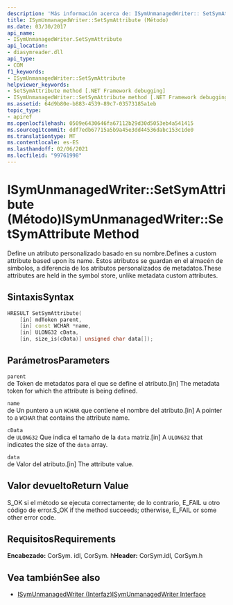 ```yaml
---
description: 'Más información acerca de: ISymUnmanagedWriter:: SetSymAttribute ((método)'
title: ISymUnmanagedWriter::SetSymAttribute (Método)
ms.date: 03/30/2017
api_name:
- ISymUnmanagedWriter.SetSymAttribute
api_location:
- diasymreader.dll
api_type:
- COM
f1_keywords:
- ISymUnmanagedWriter::SetSymAttribute
helpviewer_keywords:
- SetSymAttribute method [.NET Framework debugging]
- ISymUnmanagedWriter::SetSymAttribute method [.NET Framework debugging]
ms.assetid: 64d9b80e-b883-4539-89c7-03573185a1eb
topic_type:
- apiref
ms.openlocfilehash: 0509e6430646fa67112b29d30d5053eb4a541415
ms.sourcegitcommit: ddf7edb67715a5b9a45e3dd44536dabc153c1de0
ms.translationtype: MT
ms.contentlocale: es-ES
ms.lasthandoff: 02/06/2021
ms.locfileid: "99761998"
---
```

# <a name="isymunmanagedwritersetsymattribute-method"></a><span data-ttu-id="e884c-103">ISymUnmanagedWriter::SetSymAttribute (Método)</span><span class="sxs-lookup"><span data-stu-id="e884c-103">ISymUnmanagedWriter::SetSymAttribute Method</span></span>

<span data-ttu-id="e884c-104">Define un atributo personalizado basado en su nombre.</span><span class="sxs-lookup"><span data-stu-id="e884c-104">Defines a custom attribute based upon its name.</span></span> <span data-ttu-id="e884c-105">Estos atributos se guardan en el almacén de símbolos, a diferencia de los atributos personalizados de metadatos.</span><span class="sxs-lookup"><span data-stu-id="e884c-105">These attributes are held in the symbol store, unlike metadata custom attributes.</span></span>  
  
## <a name="syntax"></a><span data-ttu-id="e884c-106">Sintaxis</span><span class="sxs-lookup"><span data-stu-id="e884c-106">Syntax</span></span>  
  
```cpp  
HRESULT SetSymAttribute(  
    [in] mdToken parent,  
    [in] const WCHAR *name,  
    [in] ULONG32 cData,  
    [in, size_is(cData)] unsigned char data[]);  
```  
  
## <a name="parameters"></a><span data-ttu-id="e884c-107">Parámetros</span><span class="sxs-lookup"><span data-stu-id="e884c-107">Parameters</span></span>  

 `parent`  
 <span data-ttu-id="e884c-108">de Token de metadatos para el que se define el atributo.</span><span class="sxs-lookup"><span data-stu-id="e884c-108">[in] The metadata token for which the attribute is being defined.</span></span>  
  
 `name`  
 <span data-ttu-id="e884c-109">de Un puntero a un `WCHAR` que contiene el nombre del atributo.</span><span class="sxs-lookup"><span data-stu-id="e884c-109">[in] A pointer to a `WCHAR` that contains the attribute name.</span></span>  
  
 `cData`  
 <span data-ttu-id="e884c-110">de `ULONG32` Que indica el tamaño de la `data` matriz.</span><span class="sxs-lookup"><span data-stu-id="e884c-110">[in] A `ULONG32` that indicates the size of the `data` array.</span></span>  
  
 `data`  
 <span data-ttu-id="e884c-111">de Valor del atributo.</span><span class="sxs-lookup"><span data-stu-id="e884c-111">[in] The attribute value.</span></span>  
  
## <a name="return-value"></a><span data-ttu-id="e884c-112">Valor devuelto</span><span class="sxs-lookup"><span data-stu-id="e884c-112">Return Value</span></span>  

 <span data-ttu-id="e884c-113">S_OK si el método se ejecuta correctamente; de lo contrario, E_FAIL u otro código de error.</span><span class="sxs-lookup"><span data-stu-id="e884c-113">S_OK if the method succeeds; otherwise, E_FAIL or some other error code.</span></span>  
  
## <a name="requirements"></a><span data-ttu-id="e884c-114">Requisitos</span><span class="sxs-lookup"><span data-stu-id="e884c-114">Requirements</span></span>  

 <span data-ttu-id="e884c-115">**Encabezado:** CorSym. idl, CorSym. h</span><span class="sxs-lookup"><span data-stu-id="e884c-115">**Header:** CorSym.idl, CorSym.h</span></span>  
  
## <a name="see-also"></a><span data-ttu-id="e884c-116">Vea también</span><span class="sxs-lookup"><span data-stu-id="e884c-116">See also</span></span>

- [<span data-ttu-id="e884c-117">ISymUnmanagedWriter (Interfaz)</span><span class="sxs-lookup"><span data-stu-id="e884c-117">ISymUnmanagedWriter Interface</span></span>](isymunmanagedwriter-interface.md)
